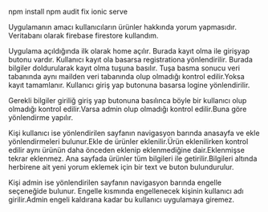 
npm install
npm audit fix
ionic serve

Uygulamanın amacı kullanıcıların ürünler hakkında yorum yapmasıdır.
Veritabanı olarak firebase firestore kullandım.


Uygulama açıldığında ilk olarak home açılır.
Burada kayıt olma ile girişyap butonu vardır.
Kullanıcı kayıt ola basarsa registrationa yönlendirilir.
  Burada bilgiler doldurularak kayıt olma tuşuna basılır.
  Tuşa basma sonucu veri tabanında aynı mailden 
  veri tabanında olup olmadığı kontrol edilir.Yoksa kayıt tamamlanır.
Kullanıcı giriş yap butonuna basarsa logine yönlendirilir.

  Gerekli bilgiler giriliğ giriş yap butonuna basılınca böyle bir 
  kullanıcı olup olmadığı kontrol edilir.Varsa admin olup olmadığı kontrol
  edilir.Buna göre yönlendirme yapılır.

  Kişi kullanıcı ise yönlendirilen sayfanın navigasyon barında anasayfa ve ekle
  yönlendirmeleri bulunur.Ekle de ürünler eklenilir.Ürün eklenilirken kontrol edilir
  aynı ürünün daha önceden eklenip eklenmediğine dair.Eklenmişse tekrar eklenmez.
  Ana sayfada ürünler tüm bilgileri ile getirilir.Bilgileri altında herbirene ait
  yeni yorum eklemek için bir text ve buton bulundurulur.

  Kişi admin ise yönlendirilen sayfanın navigasyon barında engelle seçeneğide  bulunur.
  Engelle kısmında engellenecek kişinin kullanıcı adı girilir.Admin engeli kaldırana kadar
  bu kullanıcı uygulamaya giremez.
